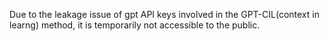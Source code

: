 Due to the leakage issue of gpt API keys involved in the GPT-CIL(context in learng) method, it is temporarily not accessible to the public.
